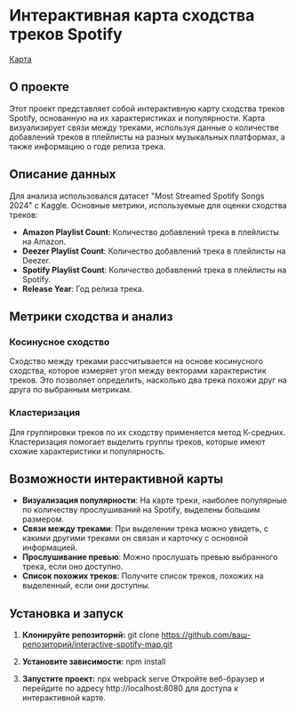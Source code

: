 # Интерактивная карта сходства треков Spotify

[Карта](https://spotify-song-visualization-git-main-victorypashkovas-projects.vercel.app/)

## О проекте

Этот проект представляет собой интерактивную карту сходства треков Spotify, основанную на их характеристиках и популярности. Карта визуализирует связи между треками, используя данные о количестве добавлений треков в плейлисты на разных музыкальных платформах, а также информацию о годе релиза трека.

## Описание данных

Для анализа использовался датасет "Most Streamed Spotify Songs 2024" с Kaggle. Основные метрики, используемые для оценки сходства треков:

- **Amazon Playlist Count**: Количество добавлений трека в плейлисты на Amazon.
- **Deezer Playlist Count**: Количество добавлений трека в плейлисты на Deezer.
- **Spotify Playlist Count**: Количество добавлений трека в плейлисты на Spotify.
- **Release Year**: Год релиза трека.

## Метрики сходства и анализ

### Косинусное сходство

Сходство между треками рассчитывается на основе косинусного сходства, которое измеряет угол между векторами характеристик треков. Это позволяет определить, насколько два трека похожи друг на друга по выбранным метрикам.

### Кластеризация

Для группировки треков по их сходству применяется метод К-средних. Кластеризация помогает выделить группы треков, которые имеют схожие характеристики и популярность.

## Возможности интерактивной карты

- **Визуализация популярности**: На карте треки, наиболее популярные по количеству прослушиваний на Spotify, выделены большим размером.
- **Связи между треками**: При выделении трека можно увидеть, с какими другими треками он связан и карточку с основной информацией.
- **Прослушивание превью**: Можно прослушать превью выбранного трека, если оно доступно.
- **Список похожих треков**: Получите список треков, похожих на выделенный, если они доступны.

## Установка и запуск

1. **Клонируйте репозиторий:**
git clone https://github.com/ваш-репозиторий/interactive-spotify-map.git

2. **Установите зависимости:**
npm install

3. **Запустите проект:**
npx webpack serve
Откройте веб-браузер и перейдите по адресу http://localhost:8080 для доступа к интерактивной карте.

